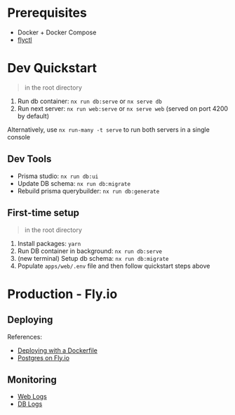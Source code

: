 # Prerequisites
- Docker + Docker Compose
- [flyctl](https://fly.io/launchpad)

# Dev Quickstart
> in the root directory
1. Run db container: `nx run db:serve` or `nx serve db`
2. Run next server: `nx run web:serve`  or `nx serve web` (served on port 4200 by default)

Alternatively, use `nx run-many -t serve` to run both servers in a single console

## Dev Tools
- Prisma studio: `nx run db:ui`
- Update DB schema: `nx run db:migrate`
- Rebuild prisma querybuilder: `nx run db:generate`

## First-time setup
> in the root directory
1. Install packages: `yarn`
2. Run DB container in background: `nx run db:serve`
3. (new terminal) Setup db schema: `nx run db:migrate`
4. Populate `apps/web/.env` file and then follow quickstart steps above

# Production - Fly.io

## Deploying

References:
- [Deploying with a Dockerfile](https://fly.io/docs/languages-and-frameworks/dockerfile/)
- [Postgres on Fly.io](https://fly.io/docs/postgres/#about-postgres-on-fly)

## Monitoring
- [Web Logs](https://fly.io/apps/dlv-web/monitoring)
- [DB Logs](https://fly.io/apps/dlv-web-db/monitoring)


